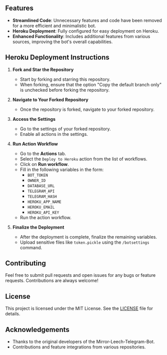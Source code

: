 


## Features

- **Streamlined Code**: Unnecessary features and code have been removed for a more efficient and minimalistic bot.
- **Heroku Deployment**: Fully configured for easy deployment on Heroku.
- **Enhanced Functionality**: Includes additional features from various sources, improving the bot's overall capabilities.


## Heroku Deployment Instructions

1. **Fork and Star the Repository**
   - Start by forking and starring this repository.
   - When forking, ensure that the option "Copy the default branch only" is unchecked before forking the repository.

2. **Navigate to Your Forked Repository**
   - Once the repository is forked, navigate to your forked repository.

3. **Access the Settings**
   - Go to the settings of your forked repository.
   - Enable all actions in the settings.

4. **Run Action Workflow**
   - Go to the **Actions** tab.
   - Select the `Deploy to Heroku` action from the list of workflows.
   - Click on **Run workflow**.
   - Fill in the following variables in the form:
     - `BOT_TOKEN`
     - `OWNER_ID`
     - `DATABASE_URL`
     - `TELEGRAM_API`
     - `TELEGRAM_HASH`
     - `HEROKU_APP_NAME`
     - `HEROKU_EMAIL`
     - `HEROKU_API_KEY`
   - Run the action workflow.

5. **Finalize the Deployment**
   - After the deployment is complete, finalize the remaining variables.
   - Upload sensitive files like `token.pickle` using the `/botsettings` command.


## Contributing

Feel free to submit pull requests and open issues for any bugs or feature requests. Contributions are always welcome!


## License

This project is licensed under the MIT License. See the [LICENSE](LICENSE) file for details.


## Acknowledgements

- Thanks to the original developers of the Mirror-Leech-Telegram-Bot.
- Contributions and feature integrations from various repositories.
